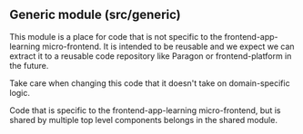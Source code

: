 ## Generic module (src/generic)

This module is a place for code that is not specific to the frontend-app-learning micro-frontend.  It is intended to be reusable and we expect we can extract it to a reusable code repository like Paragon or frontend-platform in the future.

Take care when changing this code that it doesn't take on domain-specific logic.

Code that is specific to the frontend-app-learning micro-frontend, but is shared by multiple top level components belongs in the shared module.